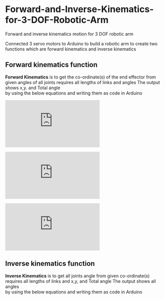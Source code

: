 # Forward-and-Inverse-Kinematics-for-3-DOF-Robotic-Arm
Forward and inverse kinematics motion for 3 DOF robotic arm


Connected 3 servo motors to Arduino to build a robotic arm to create two functions which are forward kinematics and inverse kinematics

## Forward kinematics function
**Forward Kinematics** is to get the co-ordinate(s) of the end effector from given angles of all joints
requires all lengths of links and angles 
The output shows x,y. and Total angle  
by using the below equations and writing them as code in Arduino

![Firest eq forword](https://latex.codecogs.com/gif.latex?X%20%3D%20L_%7B1%7D%20%5Ccos%20%28%5CTheta_%7B1%7D%29%20&plus;%20L_%7B2%7D%20%5Ccos%20%28%5CTheta_%7B1%7D%20&plus;%20%5CTheta_%7B2%7D%29%20&plus;%20L_%7B3%7D%20%5Ccos%20%28%5CTheta_%7B1%7D%20&plus;%20%5CTheta_%7B2%7D%20&plus;%20%5CTheta_%7B3%7D%29)

![Second eq Forword](https://latex.codecogs.com/gif.latex?Y%20%3D%20L_%7B1%7D%20%5Csin%20%28%5CTheta_%7B1%7D%29%20&plus;%20L_%7B2%7D%20%5Csin%28%5CTheta_%7B1%7D%20&plus;%20%5CTheta_%7B2%7D%29%20&plus;%20L_%7B3%7D%20%5Csin%20%28%5CTheta_%7B1%7D%20&plus;%20%5CTheta_%7B2%7D%20&plus;%20%5CTheta_%7B3%7D%29)

![third eq Forword](https://latex.codecogs.com/gif.latex?%5CTheta%20%3D%20%5CTheta_%7B1%7D%20&plus;%20%5CTheta_%7B2%7D%20&plus;%20%5CTheta_%7B3%7D)


## Inverse kinematics function
**Inverse Kinematics** is to get all joints angle from given co-ordinate(s)
requires all lengths of links and x,y, and Total angle 
The output shows all angles  
by using the below equations and writing them as code in Arduino
